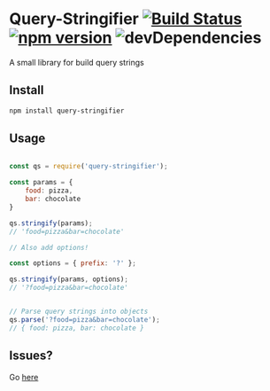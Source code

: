 # Query-Stringifier [![Build Status](https://travis-ci.org/joshghent/query-stringifier.svg?branch=master)](https://travis-ci.org/joshghent/query-stringifier) [![npm version](https://badge.fury.io/js/query-stringifier.svg)](https://badge.fury.io/js/query-stringifier) ![devDependencies](https://david-dm.org/joshghent/query-stringifier.svg)
A small library for build query strings

## Install
``` bash
npm install query-stringifier
```

## Usage
```js

const qs = require('query-stringifier');

const params = {
    food: pizza,
    bar: chocolate
}

qs.stringify(params);
// 'food=pizza&bar=chocolate'

// Also add options!

const options = { prefix: '?' };

qs.stringify(params, options);
// '?food=pizza&bar=chocolate'


// Parse query strings into objects
qs.parse('?food=pizza&bar=chocolate');
// { food: pizza, bar: chocolate }
```

## Issues?
Go [here](https://github.com/joshghent/query-stringifier/issues)
